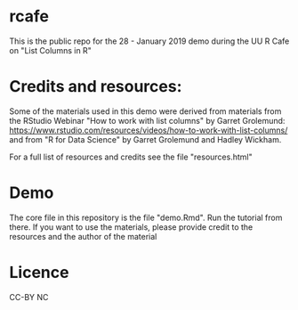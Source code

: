 # rcafe
This is the public repo for the 28 - January 2019 demo during the UU R Cafe on "List Columns in R"

# Credits and resources:
Some of the materials used in this demo were derived from materials from the RStudio Webinar "How to work with list columns" by Garret Grolemund: https://www.rstudio.com/resources/videos/how-to-work-with-list-columns/ and from "R for Data Science" by Garret Grolemund and Hadley Wickham. 

For a full list of resources and credits see the file "resources.html"

# Demo
The core file in this repository is the file "demo.Rmd". Run the tutorial from there. If you want to use the materials, please provide credit to the resources and the author of the material

# Licence
CC-BY NC

